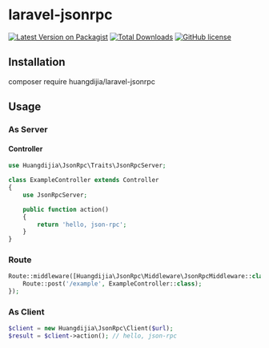 # laravel-jsonrpc

[![Latest Version on Packagist](https://img.shields.io/packagist/v/huangdijia/laravel-jsonrpc.svg?style=flat-square)](https://packagist.org/packages/huangdijia/laravel-jsonrpc)
[![Total Downloads](https://img.shields.io/packagist/dt/huangdijia/laravel-jsonrpc.svg?style=flat-square)](https://packagist.org/packages/huangdijia/laravel-jsonrpc)
[![GitHub license](https://img.shields.io/github/license/huangdijia/laravel-jsonrpc)](https://github.com/huangdijia/laravel-jsonrpc)

## Installation

composer require huangdijia/laravel-jsonrpc

## Usage

### As Server

#### Controller

```php
use Huangdijia\JsonRpc\Traits\JsonRpcServer;

class ExampleController extends Controller
{
    use JsonRpcServer;

    public function action()
    {
        return 'hello, json-rpc';
    }
}
```

### Route

```php
Route::middleware([Huangdijia\JsonRpc\Middleware\JsonRpcMiddleware::class])->group(function() {
    Route::post('/example', ExampleController::class);
});
```

### As Client

```php
$client = new Huangdijia\JsonRpc\Client($url);
$result = $client->action(); // hello, json-rpc
```
